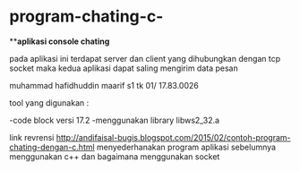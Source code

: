 # program-chating-c-

**********aplikasi console chating********


pada aplikasi ini terdapat server dan client yang dihubungkan dengan tcp socket 
maka kedua aplikasi dapat saling mengirim data pesan


muhammad hafidhuddin maarif  s1 tk 01/ 17.83.0026 

tool yang digunakan :

-code block versi 17.2
-menggunakan library  libws2_32.a

link revrensi
http://andifaisal-bugis.blogspot.com/2015/02/contoh-program-chating-dengan-c.html
menyederhanakan program aplikasi sebelumnya menggunakan c++ dan bagaimana menggunakan socket


